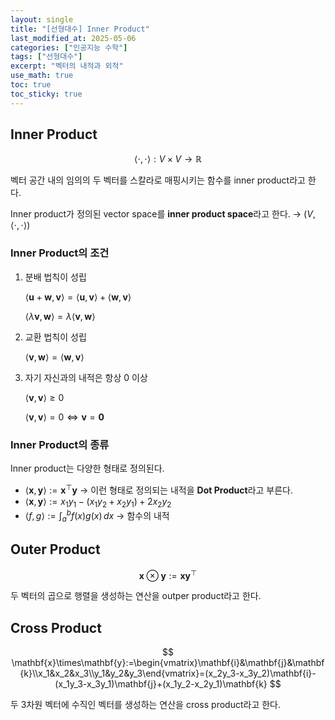 ```yaml
---
layout: single
title: "[선형대수] Inner Product"
last_modified_at: 2025-05-06
categories: ["인공지능 수학"]
tags: ["선형대수"]
excerpt: "벡터의 내적과 외적"
use_math: true
toc: true
toc_sticky: true
---
```


## Inner Product

$$
\langle\cdot,\cdot\rangle:V\times V\to\mathbb{R}
$$

벡터 공간 내의 임의의 두 벡터를 스칼라로 매핑시키는 함수를 inner product라고 한다.

Inner product가 정의된 vector space를 **inner product space**라고 한다. → $(V,\langle\cdot,\cdot\rangle)$

### Inner Product의 조건

1. 분배 법칙이 성립

   $\langle\mathbf u+\mathbf w,\mathbf v\rangle=\langle\mathbf u,\mathbf v\rangle+\langle\mathbf w,\mathbf v\rangle$

   $\langle\lambda\mathbf v,\mathbf w\rangle=\lambda\langle\mathbf v,\mathbf w\rangle$
   
3. 교환 법칙이 성립

   $\langle\mathbf v,\mathbf w\rangle=\langle\mathbf w,\mathbf v\rangle$
   
4. 자기 자신과의 내적은 항상 0 이상

   $\langle\mathbf v,\mathbf v\rangle\geq0$

   $\langle\mathbf v,\mathbf v\rangle=0\iff\mathbf v=\mathbf0$

### Inner Product의 종류

Inner product는 다양한 형태로 정의된다.

- $\langle\mathbf{x},\mathbf y\rangle:=\mathbf x^\top \mathbf y$ → 이런 형태로 정의되는 내적을 **Dot Product**라고 부른다.
- $\langle\mathbf x,\mathbf y\rangle:=x_1y_1-(x_1y_2+x_2y_1)+2x_2y_2$
- $\langle f,g\rangle:=\int_a^b f(x)g(x)\,dx$ → 함수의 내적

## Outer Product

$$
\mathbf{x}\otimes\mathbf{y}:=\mathbf{x}\mathbf{y}^\top
$$

두 벡터의 곱으로 행렬을 생성하는 연산을 outper product라고 한다.

## Cross Product

$$
\mathbf{x}\times\mathbf{y}:=\begin{vmatrix}\mathbf{i}&\mathbf{j}&\mathbf{k}\\x_1&x_2&x_3\\y_1&y_2&y_3\end{vmatrix}=(x_2y_3-x_3y_2)\mathbf{i}-(x_1y_3-x_3y_1)\mathbf{j}+(x_1y_2-x_2y_1)\mathbf{k}
$$

두 3차원 벡터에 수직인 벡터를 생성하는 연산을 cross product라고 한다.
